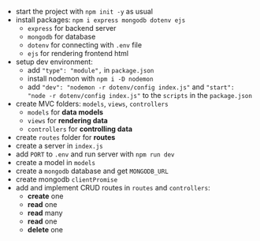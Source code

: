 - start the project with `npm init -y` as usual
- install packages: `npm i express mongodb dotenv ejs`
    - `express` for backend server
    - `mongodb` for database
    - `dotenv` for connecting with `.env` file
    - `ejs` for rendering frontend html
- setup dev environment:
    - add `"type": "module",` in `package.json`
    - install nodemon with `npm i -D nodemon`
    - add `"dev": "nodemon -r dotenv/config index.js"` and 
    `"start": "node -r dotenv/config index.js"` to the `scripts` in the `package.json`
- create MVC folders: `models`, `views`, `controllers`
    - `models` for **data models**
    - `views` for **rendering data**
    - `controllers` for **controlling data**
- create `routes` folder for **routes**
- create a server in `index.js`
- add `PORT` to `.env` and run server with `npm run dev`
- create a model in `models`
- create a `mongodb` database and get `MONGODB_URL`
- create mongodb `clientPromise`
- add and implement CRUD routes in `routes` and `controllers`:
    - **create** one
    - **read** one
    - **read** many
    - **read** one
    - **delete** one